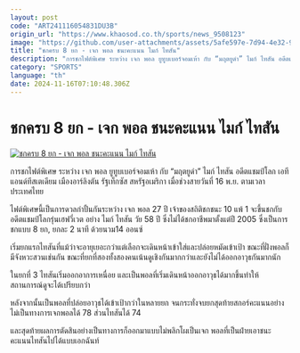 ```yaml
---
layout: post
code: "ART241116054831DU3B"
origin_url: "https://www.khaosod.co.th/sports/news_9508123"
image: "https://github.com/user-attachments/assets/5afe597e-7d94-4e32-99a4-71e01f9be0c5"
title: "ชกครบ 8 ยก - เจก พอล ชนะคะแนน ไมก์ ไทสัน"
description: "การชกไฟต์พิเศษ ระหว่าง เจก พอล ยูทูบเบอร์จอมเห้า กับ “มฤตยูดำ” ไมก์ ไทสัน อดีตแชมป์โลก เอทีแอนด์ทีสเตเดียม เมืองอาร์ลิงตัน รัฐเท็กซัส สหรัฐอเมริกา"
category: "SPORTS"
language: "th"
date: 2024-11-16T07:10:48.306Z
---
```


# ชกครบ 8 ยก - เจก พอล ชนะคะแนน ไมก์ ไทสัน

[![ชกครบ 8 ยก - เจก พอล ชนะคะแนน ไมก์ ไทสัน](https://www.khaosod.co.th/wpapp/uploads/2024/11/tyson.jpg "ชกครบ 8 ยก - เจก พอล ชนะคะแนน ไมก์ ไทสัน")](https://www.khaosod.co.th/wpapp/uploads/2024/11/tyson.jpg)

การชกไฟต์พิเศษ ระหว่าง เจก พอล ยูทูบเบอร์จอมเห้า กับ “มฤตยูดำ” ไมก์ ไทสัน อดีตแชมป์โลก เอทีแอนด์ทีสเตเดียม เมืองอาร์ลิงตัน รัฐเท็กซัส สหรัฐอเมริกา เมื่อช่วงสายวันที่ 16 พ.ย. ตามเวลาประเทศไทย

ไฟต์พิเศษนี้เป็นการดวลกำปั้นกันระหว่าง เจก พอล 27 ปี เจ้าของสถิติชกชนะ 10 แพ้ 1 จะขึ้นชกกับ อดีตแชมป์โลกรุ่นเฮฟวี่เวต อย่าง ไมก์ ไทสัน วัย 58 ปี ซึ่งไม่ได้ชกอาชีพมาตั้งแต่ปี 2005 ซึ่งเป็นการชกแบบ 8 ยก, ยกละ 2 นาที ด้วยนวม14 ออนซ์

เริ่มยกแรกไทสันที่แม้ว่าจะอายุเยอะกว่าแต่เลือกจะเดินหน้าเข้าใส่และปล่อยหมัดเข้าเป้า ขณะที่ฝั่งพอลก็มีจังหวะสวนเช่นกัน ขณะที่ยกที่สองทั้งสองคนเน้นดูเชิงกันมากกว่าและยังไม่ได้ออกอาวุธกันมากนัก

ในยกที่ 3 ไทสันเริ่มออกอาการเหนื่อย และเป็นพอลที่เริ่มเดินหน้าออกอาวุธได้มากขึ้นทำให้สถานการณ์ดูจะได้เปรียบกว่า

หลังจากนั้นเป็นพอลที่ปล่อยอาวุธได้เข้าเป้ากว่าในหลายยก จนกระทั่งจบยกสุดท้ายสกอร์คะแนนอย่างไม่เป็นทางการเจกพอลได้ 78 ส่วนไทสันได้ 74

และสุดท้ายผลการตัดสินอย่างเป็นทางการก็ออกมาแบบไม่พลิกโผเป็นเจก พอลที่เป็นฝ่ายเอาชนะคะแนนไทสันไปได้แบบเอกฉันท์



